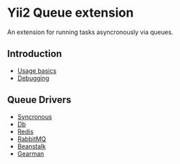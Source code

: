 Yii2 Queue extension
====================

An extension for running tasks asyncronously via queues.

Introduction
------------

* [Usage basics](usage.md)
* [Debugging](debug.md)

Queue Drivers
-------------

* [Syncronous](driver-sync.md)
* [Db](driver-db.md)
* [Redis](driver-redis.md)
* [RabbitMQ](driver-amqp.md)
* [Beanstalk](driver-beanstalk.md)
* [Gearman](driver-gearman.md)
